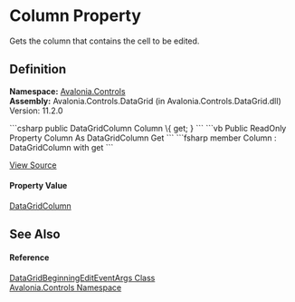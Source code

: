 # Column Property


Gets the column that contains the cell to be edited.



## Definition
**Namespace:** <a href="N_Avalonia_Controls">Avalonia.Controls</a>  
**Assembly:** Avalonia.Controls.DataGrid (in Avalonia.Controls.DataGrid.dll) Version: 11.2.0

<Tabs groupId="api-code-preview">
<TabItem value="csharp" label="C#">
```csharp
public DataGridColumn Column \{ get; }
```
</TabItem>
<TabItem value="vb" label="VB">
```vb
Public ReadOnly Property Column As DataGridColumn
	Get
```
</TabItem>
<TabItem value="fsharp" label="F#">
```fsharp
member Column : DataGridColumn with get
```
</TabItem>
</Tabs>



<a href="https://github.com/AvaloniaUI/Avalonia/tree/master/src/Avalonia.Controls.DataGrid/EventArgs.cs#L98" title="View the source code">View Source</a>



#### Property Value
<a href="T_Avalonia_Controls_DataGridColumn">DataGridColumn</a>

## See Also


#### Reference
<a href="T_Avalonia_Controls_DataGridBeginningEditEventArgs">DataGridBeginningEditEventArgs Class</a>  
<a href="N_Avalonia_Controls">Avalonia.Controls Namespace</a>  
